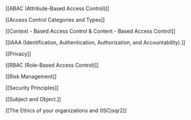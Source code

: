 [[ABAC (Attribute-Based Access Control)]]

[[Access Control Categories and Types]]

[[Context - Based Access Control & Content - Based Access Control]]

[[IAAA (Identification, Authentication, Authorization, and Accountability).]]

[[Privacy]]

[[RBAC (Role-Based Access Control)]]

[[Risk Management]]

[[Security Principles]]

[[Subject and Object.]]

[[The Ethics of your organizations and (ISC)sqr2]]
